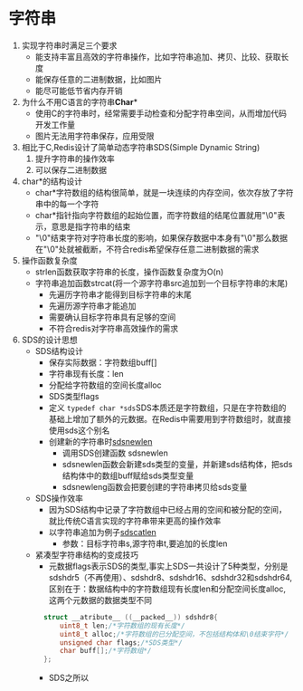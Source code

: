 # 字符串

1. 实现字符串时满足三个要求
    * 能支持丰富且高效的字符串操作，比如字符串追加、拷贝、比较、获取长度
    * 能保存任意的二进制数据，比如图片
    * 能尽可能低节省内存开销
2. 为什么不用C语言的字符串**Char***
    * 使用C的字符串时，经常需要手动检查和分配字符串空间，从而增加代码开发工作量
    * 图片无法用字符串保存，应用受限
3. 相比于C,Redis设计了简单动态字符串SDS(Simple Dynamic String)
    1. 提升字符串的操作效率
    2. 可以保存二进制数据
4. char*的结构设计
    * char*字符数组的结构很简单，就是一块连续的内存空间，依次存放了字符串中的每一个字符
    * char*指针指向字符数组的起始位置，而字符数组的结尾位置就用"\0"表示，意思是指字符串的结束
    * "\0"结束字符对字符串长度的影响，如果保存数据中本身有"\0"那么数据在"\0"处就被截断，不符合redis希望保存任意二进制数据的需求
5. 操作函数复杂度
    * strlen函数获取字符串的长度，操作函数复杂度为O(n)
    * 字符串追加函数strcat(将一个源字符串src追加到一个目标字符串的末尾)
        * 先遍历字符串才能得到目标字符串的末尾
        * 先遍历源字符串才能追加
        * 需要确认目标字符串具有足够的空间
        * 不符合redis对字符串高效操作的需求
6. SDS的设计思想
    * SDS结构设计
        * 保存实际数据：字符数组buff[]
        * 字符串现有长度：len
        * 分配给字符数组的空间长度alloc
        * SDS类型flags
        * 定义 ```typedef char *sds```SDS本质还是字符数组，只是在字符数组的基础上增加了额外的元数据。在Redis中需要用到字符数组时，就直接使用sds这个别名
        * 创建新的字符串时[sdsnewlen](../../../src/sds.c)
          * 调用SDS创建函数 sdsnewlen
          * sdsnewlen函数会新建sds类型的变量，并新建sds结构体，把sds结构体中的数组buff赋给sds类型变量
          * sdsnewleng函数会把要创建的字符串拷贝给sds变量
    * SDS操作效率
      * 因为SDS结构中记录了字符数组中已经占用的空间和被分配的空间，就比传统C语言实现的字符串带来更高的操作效率
      * 以字符串追加为例子[sdscatlen](../../../src/sds.c)
        * 参数：目标字符串s,源字符串t,要追加的长度len
    * 紧凑型字符串结构的变成技巧
      * 元数据flags表示SDS的类型,事实上SDS一共设计了5种类型，分别是sdshdr5（不再使用）、sdshdr8、sdshdr16、sdshdr32和sdshdr64,区别在于：数据结构中的字符数组现有长度len和分配空间长度alloc,这两个元数据的数据类型不同
      ```c
        struct __atribute__ ((__packed__)) sdshdr8{
            uint8_t len;/*字符数组的现有长度*/
            uint8_t alloc;/*字符数组的已分配空间，不包括结构体和\0结束字符*/
            unsigned char flags;/*SDS类型*/
            char buff[];/*字符数组*/
        };
      ```
      * SDS之所以

    
 